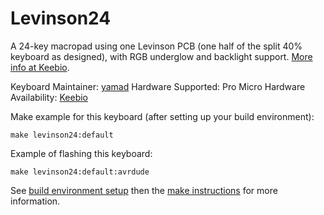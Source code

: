 Levinson24
==========

A 24-key macropad using one Levinson PCB (one half of the split 40% keyboard as designed), with RGB underglow and backlight support. [More info at Keebio](https://keeb.io).

Keyboard Maintainer: [yamad](https://github.com/yamad)
Hardware Supported: Pro Micro
Hardware Availability: [Keebio](https://keeb.io)

Make example for this keyboard (after setting up your build environment):

    make levinson24:default

Example of flashing this keyboard:

    make levinson24:default:avrdude

See [build environment setup](https://docs.qmk.fm/build_environment_setup.html) then the [make instructions](https://docs.qmk.fm/make_instructions.html) for more information.
